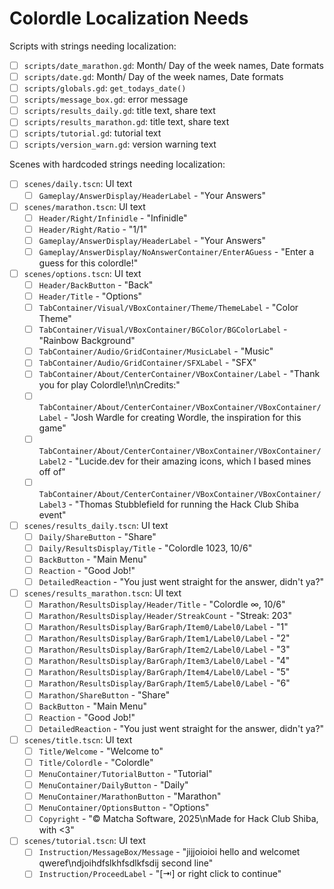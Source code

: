 # Colordle Localization Needs

Scripts with strings needing localization:

- [ ] `scripts/date_marathon.gd`: Month/ Day of the week names, Date formats
- [ ] `scripts/date.gd`: Month/ Day of the week names, Date formats
- [ ] `scripts/globals.gd`: `get_todays_date()`
- [ ] `scripts/message_box.gd`: error message
- [ ] `scripts/results_daily.gd`: title text, share text
- [ ] `scripts/results_marathon.gd`: title text, share text
- [ ] `scripts/tutorial.gd`: tutorial text
- [ ] `scripts/version_warn.gd`: version warning text

Scenes with hardcoded strings needing localization:

- [ ] `scenes/daily.tscn`: UI text
  - [ ] `Gameplay/AnswerDisplay/HeaderLabel` - "Your Answers"
- [ ] `scenes/marathon.tscn`: UI text
  - [ ] `Header/Right/Infinidle` - "Infinidle"
  - [ ] `Header/Right/Ratio` - "1/1"
  - [ ] `Gameplay/AnswerDisplay/HeaderLabel` - "Your Answers"
  - [ ] `Gameplay/AnswerDisplay/NoAnswerContainer/EnterAGuess` - "Enter a guess for this colordle!"
- [ ] `scenes/options.tscn`: UI text
  - [ ] `Header/BackButton` - "Back"
  - [ ] `Header/Title` - "Options"
  - [ ] `TabContainer/Visual/VBoxContainer/Theme/ThemeLabel` - "Color Theme"
  - [ ] `TabContainer/Visual/VBoxContainer/BGColor/BGColorLabel` - "Rainbow Background"
  - [ ] `TabContainer/Audio/GridContainer/MusicLabel` - "Music"
  - [ ] `TabContainer/Audio/GridContainer/SFXLabel` - "SFX"
  - [ ] `TabContainer/About/CenterContainer/VBoxContainer/Label` - "Thank you for play Colordle!\n\nCredits:"
  - [ ] `TabContainer/About/CenterContainer/VBoxContainer/VBoxContainer/Label` - "Josh Wardle for creating Wordle, the inspiration for this game"
  - [ ] `TabContainer/About/CenterContainer/VBoxContainer/VBoxContainer/Label2` - "Lucide.dev for their amazing icons, which I based mines off of"
  - [ ] `TabContainer/About/CenterContainer/VBoxContainer/VBoxContainer/Label3` - "Thomas Stubblefield for running the Hack Club Shiba event"
- [ ] `scenes/results_daily.tscn`: UI text
  - [ ] `Daily/ShareButton` - "Share"
  - [ ] `Daily/ResultsDisplay/Title` - "Colordle 1023, 10/6"
  - [ ] `BackButton` - "Main Menu"
  - [ ] `Reaction` - "Good Job!"
  - [ ] `DetailedReaction` - "You just went straight for the answer, didn't ya?"
- [ ] `scenes/results_marathon.tscn`: UI text
  - [ ] `Marathon/ResultsDisplay/Header/Title` - "Colordle ∞, 10/6"
  - [ ] `Marathon/ResultsDisplay/Header/StreakCount` - "Streak: 203"
  - [ ] `Marathon/ResultsDisplay/BarGraph/Item0/Label0/Label` - "1"
  - [ ] `Marathon/ResultsDisplay/BarGraph/Item1/Label0/Label` - "2"
  - [ ] `Marathon/ResultsDisplay/BarGraph/Item2/Label0/Label` - "3"
  - [ ] `Marathon/ResultsDisplay/BarGraph/Item3/Label0/Label` - "4"
  - [ ] `Marathon/ResultsDisplay/BarGraph/Item4/Label0/Label` - "5"
  - [ ] `Marathon/ResultsDisplay/BarGraph/Item5/Label0/Label` - "6"
  - [ ] `Marathon/ShareButton` - "Share"
  - [ ] `BackButton` - "Main Menu"
  - [ ] `Reaction` - "Good Job!"
  - [ ] `DetailedReaction` - "You just went straight for the answer, didn't ya?"
- [ ] `scenes/title.tscn`: UI text
  - [ ] `Title/Welcome` - "Welcome to"
  - [ ] `Title/Colordle` - "Colordle"
  - [ ] `MenuContainer/TutorialButton` - "Tutorial"
  - [ ] `MenuContainer/DailyButton` - "Daily"
  - [ ] `MenuContainer/MarathonButton` - "Marathon"
  - [ ] `MenuContainer/OptionsButton` - "Options"
  - [ ] `Copyright` - "© Matcha Software, 2025\nMade for Hack Club Shiba, with <3"
- [ ] `scenes/tutorial.tscn`: UI text
  - [ ] `Instruction/MessageBox/Message` - "jijjoioioi hello and welcomet qweref\ndjoihdfslkhfsdlkfsdij second line"
  - [ ] `Instruction/ProceedLabel` - "[⇥] or right click to continue"
